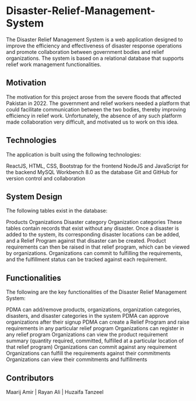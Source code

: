 # Disaster-Relief-Management-System

The Disaster Relief Management System is a web application designed to improve the efficiency and effectiveness of disaster response operations and promote collaboration between government bodies and relief organizations. The system is based on a relational database that supports relief work management functionalities.

## Motivation
The motivation for this project arose from the severe floods that affected Pakistan in 2022. The government and relief workers needed a platform that could facilitate communication between the two bodies, thereby improving efficiency in relief work. Unfortunately, the absence of any such platform made collaboration very difficult, and motivated us to work on this idea.

## Technologies
The application is built using the following technologies:

ReactJS, HTML, CSS, Bootstrap for the frontend
NodeJS and JavaScript for the backend
MySQL Workbench 8.0 as the database
Git and GitHub for version control and collaboration

## System Design
The following tables exist in the database:

Products
Organizations
Disaster category
Organization categories
These tables contain records that exist without any disaster. Once a disaster is added to the system, its corresponding disaster locations can be added, and a Relief Program against that disaster can be created. Product requirements can then be raised in that relief program, which can be viewed by organizations. Organizations can commit to fulfilling the requirements, and the fulfillment status can be tracked against each requirement.

## Functionalities
The following are the key functionalities of the Disaster Relief Management System:

PDMA can add/remove products, organizations, organization categories, disasters, and disaster categories in the system
PDMA can approve organizations after their signup
PDMA can create a Relief Program and raise requirements in any particular relief program
Organizations can register in any relief program
Organizations can view the product requirement summary (quantity required, committed, fulfilled at a particular location of that relief program)
Organizations can commit against any requirement
Organizations can fulfill the requirements against their commitments
Organizations can view their commitments and fulfillments

## Contributors
Maarij Amir | Rayan Ali | Huzaifa Tanzeel
